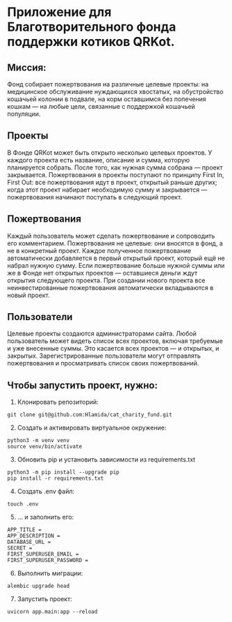 # Приложение для Благотворительного фонда поддержки котиков QRKot. 

## Миссия:
Фонд собирает пожертвования на различные целевые проекты: на медицинское обслуживание нуждающихся хвостатых, на обустройство кошачьей колонии в подвале, на корм оставшимся без попечения кошкам — на любые цели, связанные с поддержкой кошачьей популяции.

## Проекты
В Фонде QRKot может быть открыто несколько целевых проектов. У каждого проекта есть название, описание и сумма, которую планируется собрать. После того, как нужная сумма собрана — проект закрывается.
Пожертвования в проекты поступают по принципу First In, First Out: все пожертвования идут в проект, открытый раньше других; когда этот проект набирает необходимую сумму и закрывается — пожертвования начинают поступать в следующий проект.

## Пожертвования
Каждый пользователь может сделать пожертвование и сопроводить его комментарием. Пожертвования не целевые: они вносятся в фонд, а не в конкретный проект. Каждое полученное пожертвование автоматически добавляется в первый открытый проект, который ещё не набрал нужную сумму. Если пожертвование больше нужной суммы или же в Фонде нет открытых проектов — оставшиеся деньги ждут открытия следующего проекта. При создании нового проекта все неинвестированные пожертвования автоматически вкладываются в новый проект.

## Пользователи
Целевые проекты создаются администраторами сайта. 
Любой пользователь может видеть список всех проектов, включая требуемые и уже внесенные суммы. Это касается всех проектов — и открытых, и закрытых.
Зарегистрированные пользователи могут отправлять пожертвования и просматривать список своих пожертвований.


## Чтобы запустить проект, нужно:
1. Клонировать репозиторий:
```
git clone git@github.com:Hlamida/cat_charity_fund.git
```
2. Создать и активировать виртуальное окружение:
```
python3 -m venv venv
source venv/bin/activate
```
3. Обновить pip и установить зависимости из requirements.txt
```
python3 -m pip install --upgrade pip
pip install -r requirements.txt
```
4. Создать .env файл:
```
touch .env
```
5. ... и заполнить его:
```
APP_TITLE = 
APP_DESCRIPTION = 
DATABASE_URL = 
SECRET =
FIRST_SUPERUSER_EMAIL =
FIRST_SUPERUSER_PASSWORD =
```
6. Выполнить миграции:
```
alembic upgrade head
```
7. Запустить проект:
```
uvicorn app.main:app --reload
```

